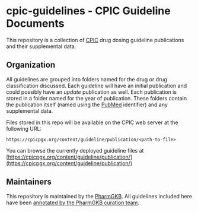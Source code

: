 # cpic-guidelines - CPIC Guideline Documents

This repository is a collection of [CPIC](https://www.cpicpgx.org) drug dosing guideline publications and their supplemental data. 


## Organization

All guidelines are grouped into folders named for the drug or drug classification discussed. Each guideline will have an initial publication and could possibly have an *update* publication as well. Each publication is stored in a folder named for the year of publication. These folders contain the publication itself (named using the [PubMed](http://www.ncbi.nlm.nih.gov/pubmed/) identifier) and any supplemental data.

Files stored in this repo will be available on the CPIC web server at the following URL:
```
https://cpicpgx.org/content/guideline/publication/<path-to-file>
```

You can browse the currently deployed guideline files at [https://cpicpgx.org/content/guideline/publication/](https://cpicpgx.org/content/guideline/publication/)


## Maintainers

This repository is maintained by the [PharmGKB](https://www.pharmgkb.org). All guidelines included here have been [annotated by the PharmGKB curation team](https://www.pharmgkb.org/view/dosing-guidelines.do?source=CPIC).
